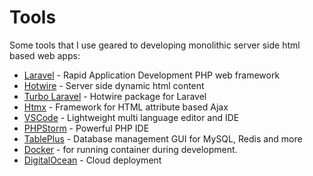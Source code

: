 # Tools

Some tools that I use geared to developing monolithic server side html based web apps:

- [Laravel](https://laravel.com) - Rapid Application Development PHP web framework
- [Hotwire](https://hotwire.dev/) - Server side dynamic html content
- [Turbo Laravel](https://github.com/tonysm/turbo-laravel) - Hotwire package for Laravel
- [Htmx](https://htmx.org) - Framework for HTML attribute based Ajax
- [VSCode](https://code.visualstudio.com/) - Lightweight multi language editor and IDE
- [PHPStorm](https://www.jetbrains.com/phpstorm/) - Powerful PHP IDE
- [TablePlus](https://tableplus.com/) - Database management GUI for MySQL, Redis and more
- [Docker](docker.com) - for running container during development.
- [DigitalOcean](https://www.digitalocean.com/) - Cloud deployment
